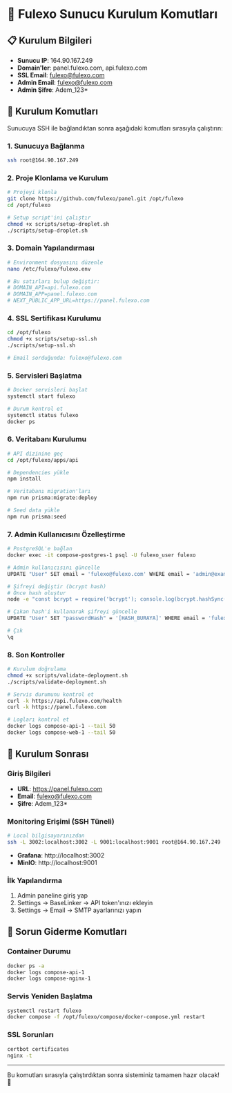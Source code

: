 # 🚀 Fulexo Sunucu Kurulum Komutları

## 📋 Kurulum Bilgileri
- **Sunucu IP**: 164.90.167.249
- **Domain'ler**: panel.fulexo.com, api.fulexo.com
- **SSL Email**: fulexo@fulexo.com
- **Admin Email**: fulexo@fulexo.com
- **Admin Şifre**: Adem_123*

## 🔧 Kurulum Komutları

Sunucuya SSH ile bağlandıktan sonra aşağıdaki komutları sırasıyla çalıştırın:

### 1. Sunucuya Bağlanma
```bash
ssh root@164.90.167.249
```

### 2. Proje Klonlama ve Kurulum
```bash
# Projeyi klonla
git clone https://github.com/fulexo/panel.git /opt/fulexo
cd /opt/fulexo

# Setup script'ini çalıştır
chmod +x scripts/setup-droplet.sh
./scripts/setup-droplet.sh
```

### 3. Domain Yapılandırması
```bash
# Environment dosyasını düzenle
nano /etc/fulexo/fulexo.env

# Bu satırları bulup değiştir:
# DOMAIN_API=api.fulexo.com
# DOMAIN_APP=panel.fulexo.com
# NEXT_PUBLIC_APP_URL=https://panel.fulexo.com
```

### 4. SSL Sertifikası Kurulumu
```bash
cd /opt/fulexo
chmod +x scripts/setup-ssl.sh
./scripts/setup-ssl.sh

# Email sorduğunda: fulexo@fulexo.com
```

### 5. Servisleri Başlatma
```bash
# Docker servisleri başlat
systemctl start fulexo

# Durum kontrol et
systemctl status fulexo
docker ps
```

### 6. Veritabanı Kurulumu
```bash
# API dizinine geç
cd /opt/fulexo/apps/api

# Dependencies yükle
npm install

# Veritabanı migration'ları
npm run prisma:migrate:deploy

# Seed data yükle
npm run prisma:seed
```

### 7. Admin Kullanıcısını Özelleştirme
```bash
# PostgreSQL'e bağlan
docker exec -it compose-postgres-1 psql -U fulexo_user fulexo

# Admin kullanıcısını güncelle
UPDATE "User" SET email = 'fulexo@fulexo.com' WHERE email = 'admin@example.com';

# Şifreyi değiştir (bcrypt hash)
# Önce hash oluştur
node -e "const bcrypt = require('bcrypt'); console.log(bcrypt.hashSync('Adem_123*', 10));"

# Çıkan hash'i kullanarak şifreyi güncelle
UPDATE "User" SET "passwordHash" = '[HASH_BURAYA]' WHERE email = 'fulexo@fulexo.com';

# Çık
\q
```

### 8. Son Kontroller
```bash
# Kurulum doğrulama
chmod +x scripts/validate-deployment.sh
./scripts/validate-deployment.sh

# Servis durumunu kontrol et
curl -k https://api.fulexo.com/health
curl -k https://panel.fulexo.com

# Logları kontrol et
docker logs compose-api-1 --tail 50
docker logs compose-web-1 --tail 50
```

## 🎯 Kurulum Sonrası

### Giriş Bilgileri
- **URL**: https://panel.fulexo.com
- **Email**: fulexo@fulexo.com  
- **Şifre**: Adem_123*

### Monitoring Erişimi (SSH Tüneli)
```bash
# Local bilgisayarınızdan
ssh -L 3002:localhost:3002 -L 9001:localhost:9001 root@164.90.167.249
```
- **Grafana**: http://localhost:3002
- **MinIO**: http://localhost:9001

### İlk Yapılandırma
1. Admin paneline giriş yap
2. Settings → BaseLinker → API token'ınızı ekleyin
3. Settings → Email → SMTP ayarlarınızı yapın

## 🔧 Sorun Giderme Komutları

### Container Durumu
```bash
docker ps -a
docker logs compose-api-1
docker logs compose-nginx-1
```

### Servis Yeniden Başlatma
```bash
systemctl restart fulexo
docker compose -f /opt/fulexo/compose/docker-compose.yml restart
```

### SSL Sorunları
```bash
certbot certificates
nginx -t
```

---

Bu komutları sırasıyla çalıştırdıktan sonra sisteminiz tamamen hazır olacak! 🎉
